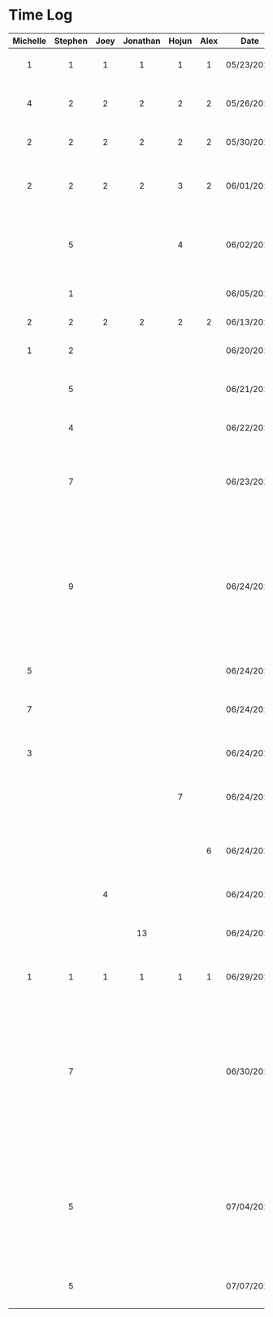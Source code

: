 # Time Log
|Michelle|Stephen|Joey |Jonathan| Hojun |Alex |Date      |Task|
|:------:|:-----:|:---:|:------:|:-----:|:---:|:--------:|:---|
|1       |1      |1    |   1    |   1   |1    |05/23/2023|Meeting to discuss project ideas|
|4       |2      |2    |   2    |   2   |2    |05/26/2023|Worked on project proposal presentation|
|2       |2      |2    |   2    |   2   |2    |05/30/2023|Meeting to discuss new project ideas|
|2       |2      |2    |   2    |   3   |2    |06/01/2023|Worked on project proposal document and mockups|
|        |5      |     |        |   4   |     |06/02/2023|Worked on mockups and finalized project proposal document|
|        |1      |     |        |       |     |06/05/2023|Created new android studio project|
|2       |2      |2    |   2    |   2   |2    |06/13/2023|Worked on deliverable 2|
|1       |2      |     |        |       |     |06/20/2023|Reorganized and cleaned up project files|
|        |5      |     |        |       |     |06/21/2023|Created expenses page activity UI|
|        |4      |     |        |       |     |06/22/2023|Created new expense page activity UI|
|        |7      |     |        |       |     |06/23/2023|Connected firebase, added expense page functionality, refactored code|
|        |9      |     |        |       |     |06/24/2023|Created register page, added login and register authentication functionality, changed activities to fragments for navigation, added user id functionality to expenses|
|5       |       |     |        |       |     |06/24/2023|Created login page and home page UI|
|7       |       |     |        |       |     |06/24/2023|Created trips page functionality and UI|
|3       |       |     |        |       |     |06/24/2023|Created add new trip functionality and UI|
|        |       |     |        |   7   |     |06/24/2023|Created profile page and profile edit page UI|
|        |       |     |        |       |6    |06/24/2023|Worked on Maps, Hamburger Navigation and refactored some code|
|        |       |4    |        |       |     |06/24/2023|Created Find A Pal page UI|
|        |       |     |   13   |       |     |06/24/2023|Worked on itinerary page and add itinerary item page|
|1       |1      |1    |1       |1      |1    |06/29/2023|Worked on prototype document|
|        |7      |     |        |       |     |06/30/2023|Connected firebase to packpals email, added hilt, added repository for auth, pals, trips, and expenses, refactored login/register, trips, and expenses pages to use repository|
|        |5      |     |        |       |     |07/04/2023|Connected firebase cloud storage, created storage and trip photos repositories, added profile picture upload to register page|
|        |5      |     |        |       |     |07/07/2023|Added more customizability to expense splitting|